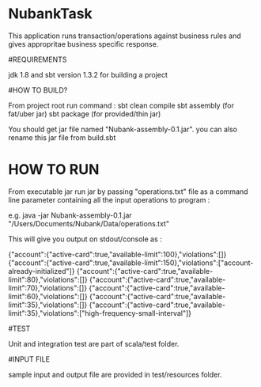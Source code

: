 # NubankTask

This application runs transaction/operations against business rules and gives appropritae business specific response.

#REQUIREMENTS

jdk 1.8 and sbt version 1.3.2 for building a project

#HOW TO BUILD?

From project root run command :
sbt clean compile
sbt assembly (for fat/uber jar)
sbt package (for provided/thin jar)

You should get jar file named "Nubank-assembly-0.1.jar". you can also rename this jar file from build.sbt
# HOW TO RUN

From executable jar run jar by passing "operations.txt" file as a command line parameter containing all the input operations to program :

e.g. java -jar Nubank-assembly-0.1.jar "/Users/Documents/Nubank/Data/operations.txt"

This will give you output on stdout/console as :

{"account":{"active-card":true,"available-limit":100},"violations":[]}
{"account":{"active-card":true,"available-limit":150},"violations":["account-already-initialized"]}
{"account":{"active-card":true,"available-limit":80},"violations":[]}
{"account":{"active-card":true,"available-limit":70},"violations":[]}
{"account":{"active-card":true,"available-limit":60},"violations":[]}
{"account":{"active-card":true,"available-limit":35},"violations":[]}
{"account":{"active-card":true,"available-limit":35},"violations":["high-frequency-small-interval"]}

#TEST

Unit and integration test are part of scala/test folder.

#INPUT FILE

sample input and output file are provided in test/resources folder.



